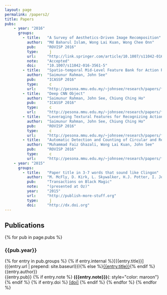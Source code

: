 ```yaml
---
layout: page
permalink: /papers2/
title: Papers
pubs:
    - year: "2016"
      groups:
	    - title:   "A Survey of Aesthetics-Driven Image Recomposition"
          author:  "Md Baharul Islam, Wong Lai Kuan, Wong Chee Onn"
          pub:     "ROVISP 2016"
          type:     j
          url:     "http://link.springer.com/article/10.1007/s11042-016-3561-5"	
          note:    "Accepted"
          doi:     "10.1007/s11042-016-3561-5"	  
        - title:   "Spatio-temporal Mid-Level Feature Bank for Action Recognition in Low Quality Video"
          author:  "Saimunur Rahman, John See"
          pub:     "ICASSP 2016"
          type:     c 
          url:     "http://pesona.mmu.edu.my/~johnsee/research/papers/files/stem_icassp16"
        - title:   "Deep CNN Object"
          author:  "Saimunur Rahman, John See, Chiung Ching Ho"
          pub:     "ICASSP 2016"
          type:     c 
          url:     "http://pesona.mmu.edu.my/~johnsee/research/papers/files/stem_icassp16"
        - title:   "Leveraging Textural Features for Recognizing Actions in Low Quality Videos"
          author:  "Saimunur Rahman, John See, Chiung Ching Ho"
          pub:     "ROVISP 2016"
          type:     c
          url:     "http://pesona.mmu.edu.my/~johnsee/research/papers/files/leverage_rovisp16"
        - title:   "Automatic Detection and Counting of Circular and Rectangular Steel Bars"
          author:  "Muhammad Faiz Ghazali, Wong Lai Kuan, John See"
          pub:     "ROVISP 2016"
          type:     c
          url:     "http://pesona.mmu.edu.my/~johnsee/research/papers/files/steel_rovisp16.pdf"
    - year: "2015"
      groups:	
        - title:   "Paper title in 3-7 words that sound like Clingon"
          author:  "M. McFly, D. Kirk, L. Skywalker, H.J. Potter, I. Jones, H. Houdini" 
          pub:     "Transactions on Black Magic"
          note:    "(presented at Oz)"
          year:    "2015"
          url:     "http://publish-more-stuff.org"
          type:     j
          doi:     "http://dx.doi.org"
---
```


## Publications

{% for pub in page.pubs %}
### {{pub.year}}
{% for entry in pub.groups %}
{% if entry.internal %}[{{entry.title}}]({{entry.url | prepend: site.baseurl}}){% else %}[{{entry.title}}]({{entry.url}}){% endif %}<br />
{{entry.author}}<br />
{{entry.pub}}
{% if entry.note %} **({{entry.note}})**{: style="color: maroon"}
{% endif %} {% if entry.doi %} [[doi]]({{entry.doi}}) {% endif %} 
{% endfor %}
{% endfor %}

